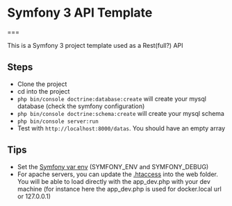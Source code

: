# Symfony 3 API Template
===

This is a Symfony 3 project template used as a Rest(full?) API

## Steps
* Clone the project
* cd into the project
* `php bin/console doctrine:database:create` will create your mysql database (check the symfony configuration)
* `php bin/console doctrine:schema:create` will create your mysql schema
* `php bin/console server:run` 
* Test with `http://localhost:8000/datas`. You should have an empty array

## Tips
* Set the [Symfony var env](https://symfony.com/doc/current/configuration/environments.html#selecting-the-environment-for-console-commands) (SYMFONY_ENV and SYMFONY_DEBUG)
* For apache servers, you can update the [.htaccess](https://github.com/Plimsky/symfony-3-api-template/blob/master/web/.htaccess) into the web folder. You will be able to load directly with the app_dev.php with your dev machine (for instance here the app_dev.php is used for docker.local url or 127.0.0.1)
